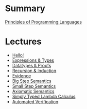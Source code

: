 # Summary

[Principles of Programming Languages](./index.md)

# Lectures

- [Hello!](./lectures/L00Hello.md)
- [Expressions & Types](./lectures/L01Expressions.md)
- [Datatypes & Proofs](./lectures/L02Datatypes.md)
- [Recursion & Induction]()
- [Evidence]()
- [Big Step Semantics]()
- [Small Step Semantics]()
- [Axiomatic Semantics]()
- [Simply Typed Lambda Calculus]()
- [Automated Verification]()

